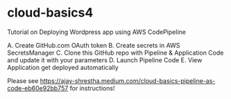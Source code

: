 # cloud-basics4
Tutorial on Deploying Wordpress app using AWS CodePipeline

A. Create GitHub.com OAuth token
B. Create secrets in AWS SecretsManager
C. Clone this GitHub repo with Pipeline & Application Code and update it with your parameters
D. Launch Pipeline Code
E. View Application get deployed automatically


Please see https://ajay-shrestha.medium.com/cloud-basics-pipeline-as-code-eb60e92bb757 for instructions!
